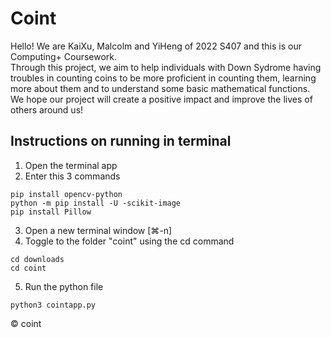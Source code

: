 # Coint
Hello! We are KaiXu, Malcolm and YiHeng of 2022 S407 and this is our Computing+ Coursework.  
Through this project, we aim to help individuals with Down Sydrome having troubles in counting coins to be more proficient in counting them, learning more about them and to understand some basic mathematical functions.
We hope our project will create a positive impact and improve the lives of others around us!

## Instructions on running in terminal
1. Open the terminal app
2. Enter this 3 commands  
```
pip install opencv-python  
python -m pip install -U -scikit-image  
pip install Pillow  
```
3. Open a new terminal window [⌘-n]
4. Toggle to the folder "coint" using the cd command
```
cd downloads
cd coint
```
5. Run the python file  
```
python3 cointapp.py
```

© coint
